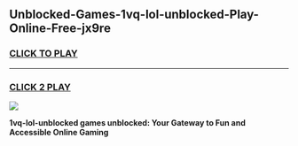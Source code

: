 
## Unblocked-Games-1vq-lol-unblocked-Play-Online-Free-jx9re
<h3>
<a href="https://premium76.site?title=1vq-lol-unblocked&ref=26A">CLICK TO PLAY</a></h3>
<hr>

<h3>
<a href="https://premium76.site?title=1vq-lol-unblocked&ref=26A">CLICK 2 PLAY</a>
  
</h3>

<a href="https://premium76.site?title=1vq-lol-unblocked&ref=26A"><img src="https://clearcache.store/games.png"></a>


**1vq-lol-unblocked games unblocked: Your Gateway to Fun and Accessible Online Gaming**
